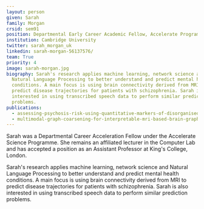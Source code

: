```yaml
---
layout: person
given: Sarah
family: Morgan
crsid: sem91
position: Departmental Early Career Academic Fellow, Accelerate Programme
institution: Cambridge University
twitter: sarah_morgan_uk
linkedin: sarah-morgan-56137576/
team: True
priority: 4
image: sarah-morgan.jpg
biography: Sarah's research applies machine learning, network science and
  Natural Language Processing to better understand and predict mental health
  conditions. A main focus is using brain connectivity derived from MRI to
  predict disease trajectories for patients with schizophrenia. Sarah is also
  interested in using transcribed speech data to perform similar prediction
  problems.
publications:
  - assessing-psychosis-risk-using-quantitative-markers-of-disorganised-speech
  - multimodal-graph-coarsening-for-interpretable-mri-based-brain-graph-neural-network
---
```


Sarah was a Departmental Career Acceleration Fellow under the Accelerate Science Programme. She remains an affiliated lecturer in the Computer Lab and has accepted a position as an Assistant Professor at King's College, London.

Sarah's research applies machine learning, network science and Natural Language Processing to better understand and predict mental health conditions. A main focus is using brain connectivity derived from MRI to predict disease trajectories for patients with schizophrenia. Sarah is also interested in using transcribed speech data to perform similar prediction problems.
